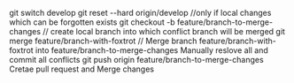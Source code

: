 git switch develop 
git reset --hard origin/develop //only if local changes  which can be forgotten exists
git checkout -b feature/branch-to-merge-changes // create local branch into which conflict branch will be merged
git merge feature/branch-with-foxtrot // Merge branch feature/branch-with-foxtrot into feature/branch-to-merge-changes
Manually reslove all and commit all conflicts
git push origin feature/branch-to-merge-changes 
Cretae pull request and Merge changes


